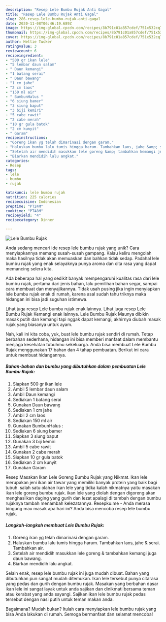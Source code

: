 ```yaml
---
description: "Resep Lele Bumbu Rujak Anti Gagal"
title: "Resep Lele Bumbu Rujak Anti Gagal"
slug: 286-resep-lele-bumbu-rujak-anti-gagal
date: 2020-11-08T06:46:19.689Z
image: https://img-global.cpcdn.com/recipes/8b791c01a857cdef/751x532cq70/lele-bumbu-rujak-foto-resep-utama.jpg
thumbnail: https://img-global.cpcdn.com/recipes/8b791c01a857cdef/751x532cq70/lele-bumbu-rujak-foto-resep-utama.jpg
cover: https://img-global.cpcdn.com/recipes/8b791c01a857cdef/751x532cq70/lele-bumbu-rujak-foto-resep-utama.jpg
author: Hettie Tucker
ratingvalue: 3
reviewcount: 6
recipeingredient:
- "500 gr ikan lele"
- "5 lembar daun salam"
- " Daun kemangi"
- "1 batang serai"
- " Daun bawang"
- "1 cm jahe"
- "2 cm laos"
- "150 ml air"
- " BumbunHalus "
- "6 siung bamer"
- "3 siung baput"
- "3 biji kemiri"
- "5 cabe rawit"
- "2 cabe merah"
- "10 gr gula batok"
- "2 cm kunyit"
- " Garam"
recipeinstructions:
- "Goreng ikan yg telah dimarinasi dengan garam."
- "Haluskan bumbu lalu tumis hingga harum. Tambahkan laos, jahe &amp; serai. Tambahkan air."
- "Setelah air mendidih masukkan lele goreng &amp; tambahkan kemangi juga daun bawang."
- "Biarkan mendidih lalu angkat."
categories:
- Resep
tags:
- lele
- bumbu
- rujak

katakunci: lele bumbu rujak 
nutrition: 225 calories
recipecuisine: Indonesian
preptime: "PT24M"
cooktime: "PT48M"
recipeyield: "4"
recipecategory: Dinner

---
```



![Lele Bumbu Rujak](https://img-global.cpcdn.com/recipes/8b791c01a857cdef/751x532cq70/lele-bumbu-rujak-foto-resep-utama.jpg)

Anda sedang mencari ide resep lele bumbu rujak yang unik? Cara menyiapkannya memang susah-susah gampang. Kalau keliru mengolah maka hasilnya tidak akan memuaskan dan bahkan tidak sedap. Padahal lele bumbu rujak yang enak selayaknya punya aroma dan cita rasa yang dapat memancing selera kita.

Ada beberapa hal yang sedikit banyak mempengaruhi kualitas rasa dari lele bumbu rujak, pertama dari jenis bahan, lalu pemilihan bahan segar, sampai cara membuat dan menyajikannya. Tidak usah pusing jika ingin menyiapkan lele bumbu rujak enak di rumah, karena asal sudah tahu triknya maka hidangan ini bisa jadi suguhan istimewa.

Lihat juga resep Lele bumbu rujak enak lainnya. Lihat juga resep Lele Bumbu Rujak Kemangi enak lainnya. Lele Bumbu Rujak Maunya dibikin masak putih dan kemangi tapi nggak dapat kemangi, akhirnya diubah masak rujak yang biasanya untuk ayam.


Nah, kali ini kita coba, yuk, buat lele bumbu rujak sendiri di rumah. Tetap berbahan sederhana, hidangan ini bisa memberi manfaat dalam membantu menjaga kesehatan tubuhmu sekeluarga. Anda bisa membuat Lele Bumbu Rujak menggunakan 17 bahan dan 4 tahap pembuatan. Berikut ini cara untuk membuat hidangannya.

<!--inarticleads1-->

##### Bahan-bahan dan bumbu yang dibutuhkan dalam pembuatan Lele Bumbu Rujak:

1. Siapkan 500 gr ikan lele
1. Ambil 5 lembar daun salam
1. Ambil  Daun kemangi
1. Sediakan 1 batang serai
1. Gunakan  Daun bawang
1. Sediakan 1 cm jahe
1. Ambil 2 cm laos
1. Sediakan 150 ml air
1. Gunakan  BumbunHalus :
1. Sediakan 6 siung bamer
1. Siapkan 3 siung baput
1. Gunakan 3 biji kemiri
1. Ambil 5 cabe rawit
1. Gunakan 2 cabe merah
1. Siapkan 10 gr gula batok
1. Sediakan 2 cm kunyit
1. Gunakan  Garam


Resep Masakan Ikan Lele Goreng Bumbu Rujak yang Nikmat. Ikan lele merupakan jeni ikan air tawar yang memiliki banyak protein yang baik bagi tubuh. salah satu olahan ikan lele yang tidka kalah nikmatnya yaitu masakan ikan lele goreng bumbu rujak. ikan lele yang diolah dengan digoreng akan menghasilkan daging yang gurih dan lezat apalagi di tambah dengan bumbu rujaknya tambah menambah kelezatannya. Resepku.me - Anda merasa bingung mau masak apa hari ini? Anda bisa mencoba resep lele bumbu rujak. 

<!--inarticleads2-->

##### Langkah-langkah membuat Lele Bumbu Rujak:

1. Goreng ikan yg telah dimarinasi dengan garam.
1. Haluskan bumbu lalu tumis hingga harum. Tambahkan laos, jahe &amp; serai. Tambahkan air.
1. Setelah air mendidih masukkan lele goreng &amp; tambahkan kemangi juga daun bawang.
1. Biarkan mendidih lalu angkat.


Selain enak, resep lele bumbu rujak ini juga mudah dibuat. Bahan yang dibutuhkan pun sangat mudah ditemukan. Ikan lele tersebut punya citarasa yang pedas dan gurih dengan bumbu rujak. Masakan yang berbahan dasar ikan lele ini sangat layak untuk anda sajikan dan dinikmati bersama teman atau kerabat yang anda sayangi. Sajikan ikan lele bumbu rujak pedas tersebut dengan nasi putih untuk teman makan anda. 

Bagaimana? Mudah bukan? Itulah cara menyiapkan lele bumbu rujak yang bisa Anda lakukan di rumah. Semoga bermanfaat dan selamat mencoba!
